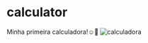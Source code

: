 # calculator
Minha primeira calculadora!☺️💙
![calculadora](https://user-images.githubusercontent.com/105730551/177038018-14c2e5dc-84f3-4872-8e9b-b204be08b77e.png)
